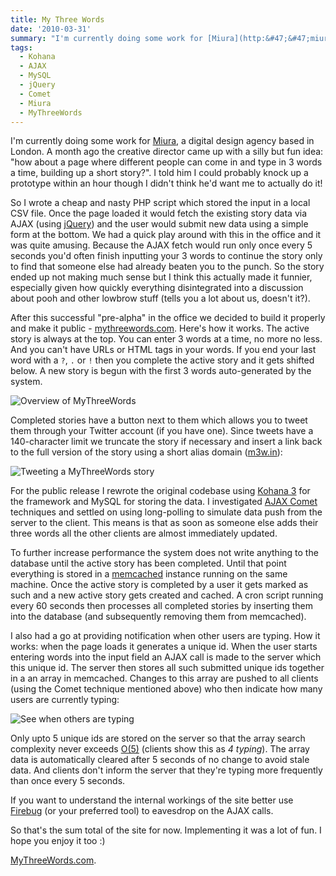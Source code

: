 ```yaml
---
title: My Three Words
date: '2010-03-31'
summary: "I'm currently doing some work for [Miura](http:&#47;&#47;miura.gi&#47;), a digital design agency based in London. A month ago the creative director came up with a silly but fun idea: \"how about a page where different people can come in and type in 3 words a time, building up a short story?\". I told him I could probably knock up a prototype within an hour though I didn't think he'd want me to actually do it!\r\n"
tags:
  - Kohana
  - AJAX
  - MySQL
  - jQuery
  - Comet
  - Miura
  - MyThreeWords
---
```

I'm currently doing some work for [Miura](http://miura.gi/), a digital design agency based in London. A month ago the creative director came up with a silly but fun idea: "how about a page where different people can come in and type in 3 words a time, building up a short story?". I told him I could probably knock up a prototype within an hour though I didn't think he'd want me to actually do it!
<a id="more"></a><a id="more-782"></a>

So I wrote a cheap and nasty PHP script which stored the input in a local CSV file. Once the page loaded it would fetch the existing story data via AJAX (using [jQuery](http://jquery.org/)) and the user would submit new data using a simple form at the bottom. We had a quick play around with this in the office and it was quite amusing. Because the AJAX fetch would run only once every 5 seconds you'd often finish inputting your 3 words to continue the story only to find that someone else had already beaten you to the punch. So the story ended up not making much sense but I think this actually made it funnier, especially given how quickly everything disintegrated into a discussion about pooh and other lowbrow stuff (tells you a lot about us, doesn't it?).

After this successful "pre-alpha" in the office we decided to build it properly and make it public - [mythreewords.com](http://mythreewords.com/). Here's how it works. The active story is always at the top. You can enter 3 words at a time, no more no less. And you can't have URLs or HTML tags in your words. If you end your last word with a `?`, `.` or `!` then you complete the active story and it gets shifted below. A new story is begun with the first 3 words auto-generated by the system.

![Overview of MyThreeWords](http://farm5.static.flickr.com/4004/4478710598_e72751dd5f_o.jpg)


Completed stories have a button next to them which allows you to tweet them through your Twitter account (if you have one). Since tweets have a 140-character limit we truncate the story if necessary and insert a link back to the full version of the story using a short alias domain ([m3w.in](http://m3w.in/)):

![Tweeting a MyThreeWords story](http://farm3.static.flickr.com/2746/4478084063_be8c1d8c2a_o.jpg)


For the public release I rewrote the original codebase using [Kohana 3](http://www.kohanaphp.com/) for the
framework and MySQL for storing the data. I investigated [AJAX Comet](http://en.wikipedia.org/wiki/Comet_(programming)) techniques and settled on using long-polling to simulate data push from the server to the client. This means is that as soon as someone else adds their three words all the other clients are almost immediately updated.

To further increase performance the system does not write anything to the database until the active story has been completed. Until that point everything is stored in a [memcached](http://memcached.org/) instance running on the same machine. Once the active story is completed by a user it gets marked as such and a new active story gets created and cached. A cron script running every 60 seconds then processes all completed stories by inserting them into the database (and subsequently removing them from memcached).

I also had a go at providing notification when other users are typing. How it works: when the page loads it generates a unique id. When the user starts entering words into the input field an AJAX call is made to the server which this unique id. The server then stores all such submitted unique ids together in a an array in memcached. Changes to this array are pushed to all clients (using the Comet technique mentioned above) who then indicate how many users are currently typing:

![See when others are typing](http://farm5.static.flickr.com/4043/4478118047_f2be451f7e_o.png)


Only upto 5 unique ids are stored on the server so that the array search complexity never exceeds [O(5)](en.wikipedia.org/wiki/Big_O_notation) (clients show this as _4 typing_). The array data is automatically cleared after 5 seconds of no change to avoid stale data. And clients don't inform the server that they're typing more frequently than once every 5 seconds.

If you want to understand the internal workings of the site better use [Firebug](https://addons.mozilla.org/en-US/firefox/addon/1843) (or your preferred tool) to eavesdrop on the AJAX calls.

So that's the sum total of the site for now. Implementing it was a lot of fun. I hope you enjoy it too :)

[MyThreeWords.com](http://mythreewords.com/).
